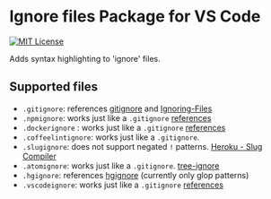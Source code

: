 # Ignore files Package for VS Code

[![MIT License](http://img.shields.io/badge/license-MIT-blue.svg?style=flat)](https://github.com/ldez/vscode-language-ignore/blob/master/LICENSE.md)

Adds syntax highlighting to 'ignore' files.


## Supported files

- `.gitignore`: references [gitignore](https://git-scm.com/docs/gitignore) and [Ignoring-Files](https://git-scm.com/book/en/v2/Git-Basics-Recording-Changes-to-the-Repository#Ignoring-Files)
- `.npmignore`: works just like a `.gitignore` [references](https://docs.npmjs.com/misc/developers#keeping-files-out-of-your-package)
- `.dockerignore` : works just like a `.gitignore` [references](https://docs.docker.com/engine/reference/builder/#dockerignore-file)
- `.coffeelintignore`: works just like a `.gitignore`.
- `.slugignore`: does not support negated `!` patterns. [Heroku - Slug Compiler](https://devcenter.heroku.com/articles/slug-compiler#ignoring-files-with-slugignore)
- `.atomignore`: works just like a `.gitignore`. [tree-ignore](https://atom.io/packages/tree-ignore)
- `.hgignore`: references [hgignore](https://www.mercurial-scm.org/wiki/.hgignore) (currently only glop patterns)
- `.vscodeignore`: works just like a `.gitignore` [references](https://code.visualstudio.com/docs/tools/vscecli#_advance-usage)
